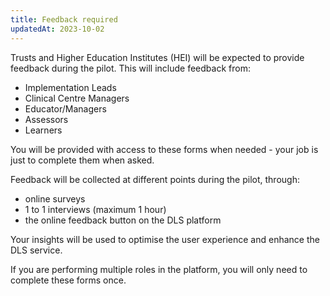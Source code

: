 ```yaml
---
title: Feedback required
updatedAt: 2023-10-02
---
```

Trusts and Higher Education Institutes (HEI) will be expected to provide feedback during the pilot. This will include feedback from:

- Implementation Leads
- Clinical Centre Managers
- Educator/Managers
- Assessors
- Learners​

You will be provided with access to these forms when needed - your job is just to complete them when asked​.

Feedback will be collected at different points during the pilot, through:

- online surveys
- 1 to 1 interviews (maximum 1 hour)
- the online feedback button on the DLS platform

Your insights will be used to optimise the user experience and enhance the DLS service.

If you are performing multiple roles in the platform, you will only need to complete these forms once.
